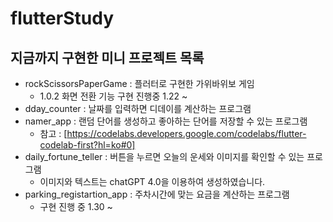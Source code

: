 # flutterStudy
## 지금까지 구현한 미니 프로젝트 목록
- rockScissorsPaperGame : 플러터로 구현한 가위바위보 게임
    - 1.0.2 화면 전환 기능 구현 진행중 1.22 ~
- dday_counter : 날짜를 입력하면 디데이를 계산하는 프로그램
- namer_app : 랜덤 단어를 생성하고 좋아하는 단어를 저장할 수 있는 프로그램
  - 참고 : [https://codelabs.developers.google.com/codelabs/flutter-codelab-first?hl=ko#0]
- daily_fortune_teller : 버튼을 누르면 오늘의 운세와 이미지를 확인할 수 있는 프로그램
  - 이미지와 텍스트는 chatGPT 4.0을 이용하여 생성하였습니다.
- parking_registartion_app : 주차시간에 맞는 요금을 계산하는 프로그램
  - 구현 진행 중 1.30 ~
 
  
